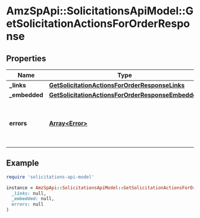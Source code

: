 # AmzSpApi::SolicitationsApiModel::GetSolicitationActionsForOrderResponse

## Properties

| Name | Type | Description | Notes |
| ---- | ---- | ----------- | ----- |
| **_links** | [**GetSolicitationActionsForOrderResponseLinks**](GetSolicitationActionsForOrderResponseLinks.md) |  | [optional] |
| **_embedded** | [**GetSolicitationActionsForOrderResponseEmbedded**](GetSolicitationActionsForOrderResponseEmbedded.md) |  | [optional] |
| **errors** | [**Array&lt;Error&gt;**](Error.md) | A list of error responses returned when a request is unsuccessful. | [optional] |

## Example

```ruby
require 'solicitations-api-model'

instance = AmzSpApi::SolicitationsApiModel::GetSolicitationActionsForOrderResponse.new(
  _links: null,
  _embedded: null,
  errors: null
)
```

